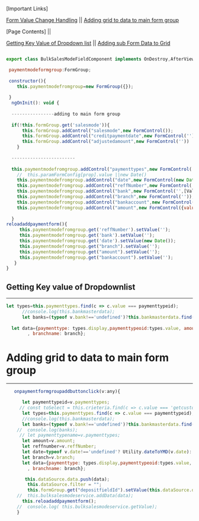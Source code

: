 [Important Links]

[Form Value Change Handling](https://github.com/atiq-shumon/angularframework/blob/master/formvaluechanges.md) || [Adding grid to data to main form group](#Adding-grid-to-data-to-main-form-group)


[Page Contents] || 

[Getting Key Value of Dropdown list](#Getting-Key-value-of-Dropdownlist) || [Adding sub Form Data to Grid](#adding-sub-form-data-to-grid)

```Javascript

export class BulkSalesModeFieldComponent implements OnDestroy,AfterViewInit,AfterViewChecked{

 paymentmodeformgroup:FormGroup;
 
 constructor(){
    this.paymentmodefromgroup=new FormGroup({});
 
 }
  ngOnInit(): void {
  
  ----------------adding to main form group
  
  if(!this.formGroup.get('salesmode')){
      this.formGroup.addControl("salesmode",new FormControl());
      this.formGroup.addControl("creditpaymentdate",new FormControl(''))
      this.formGroup.addControl("adjustedamount",new FormControl(''))
    }
  
  ------------------------
  
  this.paymentmodefromgroup.addControl("paymenttypes",new FormControl('',[Validators.required]));
    //  this.paramFormConfig[prop].value ||new Date()
    this.paymentmodefromgroup.addControl("date",new FormControl(new Date(),Validators.required));
    this.paymentmodefromgroup.addControl("reffNumber",new FormControl('',[Validators.required,Validators.minLength(2)]));
    this.paymentmodefromgroup.addControl("bank",new FormControl('',[Validators.required]));
    this.paymentmodefromgroup.addControl("branch",new FormControl(''));
    this.paymentmodefromgroup.addControl("bankaccount",new FormControl('',[Validators.required]));
    this.paymentmodefromgroup.addControl("amount",new FormControl({value: '', disabled: false},[Validators.required]));
 
  }
reloadaddpaymentform(){
     this.paymentmodefromgroup.get('reffNumber').setValue('');
     this.paymentmodefromgroup.get('bank').setValue('');
     this.paymentmodefromgroup.get('date').setValue(new Date());
     this.paymentmodefromgroup.get("branch").setValue('');
     this.paymentmodefromgroup.get("amount").setValue('');
     this.paymentmodefromgroup.get("bankaccount").setValue('');
   }  
}
```

## Getting Key value of Dropdownlist
-----------------------------------------
```Javascript
let types=this.paymenttypes.find(c => c.value === paymenttypeid);
      //console.log(this.bankmasterdata);
      let banks=(typeof v.bank!=='undefined')?this.bankmasterdata.find(c => c.value === v.bank):{display:'',value:''};
  
  let data={paymenttype: types.display,paymenttypeoid:types.value, amount: amount, reffnumber: reffnumber, date: date, bankname: banks.display,bankoid:banks.value
        , branchname: branch};

```
# Adding grid to data to main form group
--------------------------------------------------
```Javascript
   onpaymentformgroupaddbuttonclick(v:any){

      let paymenttypeid=v.paymenttypes;
     // const toSelect = this.crieteria.find(c => c.value === 'getcustomer');
      let types=this.paymenttypes.find(c => c.value === paymenttypeid);
      //console.log(this.bankmasterdata);
      let banks=(typeof v.bank!=='undefined')?this.bankmasterdata.find(c => c.value === v.bank):{display:'',value:''};
    //  console.log(banks);
     // let paymenttypename=v.paymenttypes;
      let amount=v.amount;
      let reffnumber=v.reffNumber;
      let date=typeof v.date!=='undefined'? Utility.dateToYMD(v.date):'';
      let branch=v.branch;
      let data={paymenttype: types.display,paymenttypeoid:types.value, amount: amount, reffnumber: reffnumber, date: date, bankname: banks.display,bankoid:banks.value
        , branchname: branch};

       this.dataSource.data.push(data);
        this.dataSource.filter = "";
        this.formGroup.get("depositfieldId").setValue(this.dataSource.data);
    //  this.bulksalesmodeservice.addData(data);
      this.reloadaddpaymentform();
    //  console.log( this.bulksalesmodeservice.getValue);
    }
```
